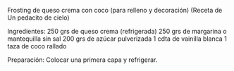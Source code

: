 Frosting de queso crema con coco (para relleno y decoración)
(Receta de Un pedacito de cielo)

Ingredientes:
250 grs de queso crema (refrigerada)
250 grs de margarina o mantequilla sin sal
200 grs de azúcar pulverizada
1 cdta de vainilla blanca
1 taza de coco rallado

Preparación:
Colocar una primera capa y refrigerar.
